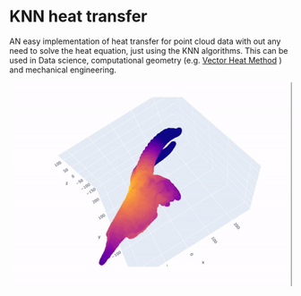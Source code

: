 # KNN heat transfer
AN easy implementation of heat transfer for point cloud data with out any need to solve the heat equation, just using the KNN algorithms.
This can be used in Data science, computational geometry (e.g. [Vector Heat Method](https://www.cs.cmu.edu/~kmcrane/Projects/VectorHeatMethod/paper.pdf)
 ) and mechanical engineering.
 
 ![Heated](heat.gif?raw=true "Title")
 
